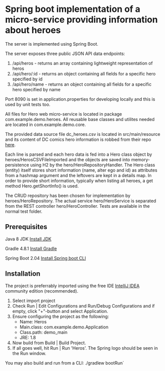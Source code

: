 # Spring boot implementation of a micro-service providing information about heroes

The server is implemented using Spring Boot.

The server exposes three public JSON API data endpoints:
1. /api/heros     - returns an array containing lightweight representation of heros
2. /api/hero/:id  - returns an object containing all fields for a specific hero specified by id
3. /api/hero/name - returns an object containing all fields for a specific hero specified by name

Port 8090 is set in application.properties for developing locally and this is used by unit tests too.

All files for Hero web micro-service is located in package com.example.demo.heroes.
All reusable base classes and utilites needed are located in com.example.demo.core.

The provided data source file dc_heroes.csv is located in src/main/resource and its content of DC comics hero information is
robbed from their repo [here](https://github.com/fivethirtyeight/data/tree/master/comic-characters).

Each line is parsed and each hero data is fed into a Hero class object by heroes/HerosCSVFileImported and the objects are
saved into memory-persistence using H2 by the hero/HeroRepositoryHandler. The Hero class (entity) itself stores short
information (name, alter ego and id) as attributes from a hashmap argument and the leftovers are kept in a details map.
In order to provide short information, typically when listing all heroes, a get method Hero.getShortInfo() is used.

The CRUD repository has been chosen for implementation by heroes/HeroRepository. The actual service hero/HeroService is
separated from the REST controller hero/HeroController. Tests are available in the normal test folder.

## Prerequisites

Java 8 JDK [Install JDK](http://www.oracle.com/technetwork/java/javase/downloads/jdk8-downloads-2133151.html)

Gradle 4.8.1 [Install Gradle](https://gradle.org/install/)

Spring Boot 2.04 [Install Spring boot CLI](https://docs.spring.io/spring-boot/docs/current/reference/html/getting-started-installing-spring-boot.html#getting-started-installing-the-cli)

## Installation

The project is preferrably imported using the free IDE [IntelliJ IDEA](https://www.jetbrains.com/idea/download/) community
edition (recommended).

1. Select import project
2. Check Run | Edit Configurations and Run/Debug Configurations and if empty, click "+"-button and select Application.
3. Ensure configuring the project as the following:
    - Name: Heros
    - Main.class: com.example.demo.Application
    - Class.path: demo_main
    - JRE:        1.8
4. Now build from Build | Build Project.
5. If all goes well, hit Run | Run 'Heros'. The Spring logo should be seen in the Run window.

You may also build and run from a CLI: ./gradlew bootRun`

